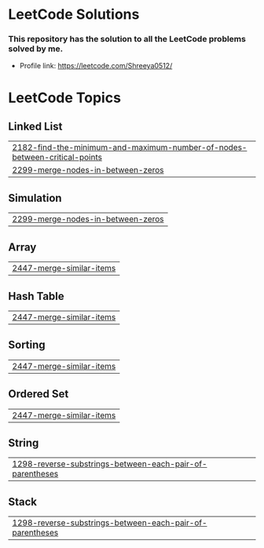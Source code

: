 # LeetCode Solutions
### This repository has the solution to all the LeetCode problems solved by me.
* Profile link: https://leetcode.com/Shreeya0512/

<!---LeetCode Topics Start-->
# LeetCode Topics
## Linked List
|  |
| ------- |
| [2182-find-the-minimum-and-maximum-number-of-nodes-between-critical-points](https://github.com/shreeyakapoor190/leet-code/tree/master/2182-find-the-minimum-and-maximum-number-of-nodes-between-critical-points) |
| [2299-merge-nodes-in-between-zeros](https://github.com/shreeyakapoor190/leet-code/tree/master/2299-merge-nodes-in-between-zeros) |
## Simulation
|  |
| ------- |
| [2299-merge-nodes-in-between-zeros](https://github.com/shreeyakapoor190/leet-code/tree/master/2299-merge-nodes-in-between-zeros) |
## Array
|  |
| ------- |
| [2447-merge-similar-items](https://github.com/shreeyakapoor190/leet-code/tree/master/2447-merge-similar-items) |
## Hash Table
|  |
| ------- |
| [2447-merge-similar-items](https://github.com/shreeyakapoor190/leet-code/tree/master/2447-merge-similar-items) |
## Sorting
|  |
| ------- |
| [2447-merge-similar-items](https://github.com/shreeyakapoor190/leet-code/tree/master/2447-merge-similar-items) |
## Ordered Set
|  |
| ------- |
| [2447-merge-similar-items](https://github.com/shreeyakapoor190/leet-code/tree/master/2447-merge-similar-items) |
## String
|  |
| ------- |
| [1298-reverse-substrings-between-each-pair-of-parentheses](https://github.com/shreeyakapoor190/leet-code/tree/master/1298-reverse-substrings-between-each-pair-of-parentheses) |
## Stack
|  |
| ------- |
| [1298-reverse-substrings-between-each-pair-of-parentheses](https://github.com/shreeyakapoor190/leet-code/tree/master/1298-reverse-substrings-between-each-pair-of-parentheses) |
<!---LeetCode Topics End-->